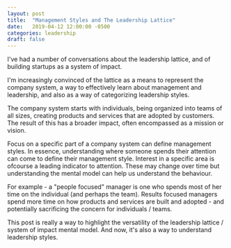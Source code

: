 ```yaml
---
layout: post
title:  "Management Styles and The Leadership Lattice"
date:   2019-04-12 12:00:00 -0500
categories: leadership
draft: false
---
```


I've had a number of conversations about the leadership lattice, and of building startups as a system of impact. 

I'm increasingly convinced of the lattice as a means to represent the company system, a way to effectively learn about management and leadership, and also as a way of categorizing leadership styles.

The company system starts with individuals, being organized into teams of all sizes, creating products and services that are adopted by customers. The result of this has a broader impact, often encompassed as a mission or vision.

Focus on a specific part of a company system can define management styles. In essence, understanding where someone spends their attention can come to define their management style. Interest in a specific area is ofcourse a leading indicator to attention. These may change over time but understanding the mental model can help us understand the behaviour. 

For example - a "people focused" manager is one who spends most of her time on the individual (and perhaps the team). Results focused managers spend more time on how products and services are built and adopted - and potentially sacrificing the concern for individuals / teams. 

This post is really a way to highlight the versatility of the leadership lattice / system of impact mental model. And now, it's also a way to understand leadership styles. 